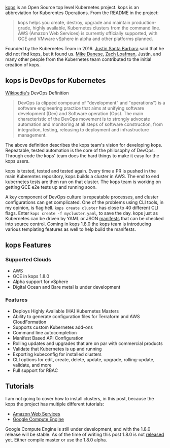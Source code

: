 [kops](https://github.com/kubernetes/kops) is an Open Source top level
Kubernetes project.  kops is an abbreviation for Kuberentes Operations. From
the README in the project:

> kops helps you create, destroy, upgrade and maintain production-grade, highly
available, Kubernetes clusters from the command line. AWS (Amazon Web Services)
is currently officially supported, with GCE and VMware vSphere in alpha and
other platforms planned.

Founded by the Kubernetes Team in 2016. [Justin Santa
Barbara](https://github.com/justinsb) said that he did not find kops, but it
found us.  [Mike Danese](https://github.com/mikedanese), [Zach
Loafman](https://github.com/zmerlynn), Justin, and many other people from the
Kubernetes team contributed to the initial creation of kops.

## kops is DevOps for Kubernetes

[Wikipedia's](https://en.wikipedia.org/wiki/DevOps) DevOps Definition

> DevOps (a clipped compound of "development" and "operations") is a software
engineering practice that aims at unifying software development (Dev) and
Software operation (Ops). The main characteristic of the DevOps movement is to
strongly advocate automation and monitoring at all steps of software
construction, from integration, testing, releasing to deployment and
infrastructure management.

The above definition describes the kops team's vision for developing kops.
Repeatable, tested automation is the core of the philosophy of DevOps.  Through
code the kops' team does the hard things to make it easy for the kops users.

kops is tested, tested and tested again.  Every time a PR is pushed in the main
Kuberentes repository, kops builds a cluster in AWS.  The end to end kubernetes
tests are then run on that cluster.  The kops team is working on getting GCE e2e
tests up and running soon.

A key component of DevOps culture is repeatable processes, and cluster
configurations can get complicated.  One of the problems using CLI tools, in my
opinion, is flag hell.  `kops create cluster` has close to 40 different CLI flags.
Enter `kops create -f mycluster.yaml`, to save the day.  kops just as Kubernetes
can be driven by YAML or JSON [manifests](https://github.com/kubernetes/kops/blob/master/docs/manifests_and_customizing_via_api.md) that can be checked into source control.
Coming in kops 1.8.0 the kops team is introducing various templating features as
well to help build the manifests.

## kops Features

### Supported Clouds

- AWS
- GCE in kops 1.8.0
- Alpha support for vSphere
- Digital Ocean and Bare metal is under development

### Features

- Deploys Highly Available (HA) Kubernetes Masters
- Ability to generate configuration files for Terraform and AWS CloudFormation
- Supports custom Kubernetes add-ons
- Command line autocompletion
- Manifest Based API Configuration
- Rolling updates and upgrades that are on par with commercial products
- Validate that Kubernetes is up and running
- Exporting kubeconfig for installed clusters
- CLI options for edit, create, delete, update, upgrade, rolling-update,
  validate, and more
- Full support for RBAC

## Tutorials

I am not going to cover how to install clusters, in this post, because the kops
the project has multiple different tutorials:

- [Amazon Web Services](https://github.com/kubernetes/kops/blob/master/docs/aws.md)
- [Google Compute Engine](https://github.com/kubernetes/kops/blob/master/docs/tutorial/gce.md)

Google Compute Engine is still under development, and with the 1.8.0 release
will be stable.  As of the time of writing this post 1.8.0 is not
[released](https://github.com/kubernetes/kops/releases) yet. Either compile
master or use the 1.8.0 alpha.
